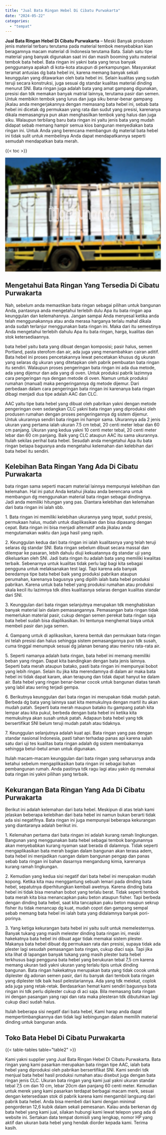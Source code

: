 ```yaml
---
title: "Jual Bata Ringan Hebel Di Cibatu Purwakarta"
date: "2024-05-22"
categories: 
  - "tempat"
---
```


**Jual Bata Ringan Hebel Di Cibatu Purwakarta** – Meski Banyak produsen jenis material terbaru terutama pada material tembok menyebabkan kian beragamnya macam material di Indonesia terutama Bata. Salah satu tipe material yang banyak digunakan saat ini dan masih booming yaitu material tembok bata hebel. Bata ringan ini yakni bata yang terus banyak penggunanya apakah di kota-kota ataupun di perkampungan. Masyarakat teramat antusias dg bata hebel ini, karena memang banyak sekali keunggulan yang ditawarkan oleh bata hebel ini. Selain kualitas yang sudah teruji secara konstruksi, juga sesuai dg standar kualitas material dinding menurut SNI. Bata ringan juga adalah bata yang amat gampang digunakan, presisi dan tdk memakan banyak matrial lainnya, terutama pasir dan semen. Untuk membikin tembok yang lurus dan juga siku benar-benar gampang jikalau anda mengerjakannya dengan memasang bata hebel ini, sebab bata hebel ini dicetak dg permukaan yang rata dan sudut yang presisi, karenanya dikala memasangnya pun akan menghasilkan tembok yang halus dan juga siku. Walaupun terbilang baru bata ringan ini yaitu jenis bata yang mudah didapat sebab memang hampir semua kios bangunan menyediakan bata ringan ini. Untuk Anda yang berencana membangun dg material bata hebel ini tidak sulit untuk membelinya Anda dapat mendapatkannya seperti semudah mendapatkan bata merah.

{{< toc >}}

![Jual Bata Ringan Hebel Di Cibatu Purwakarta](/images/jual-hebel-murah-19.png)

## Mengetahui Bata Ringan Yang Tersedia Di Cibatu Purwakarta

Nah, sebelum anda memastikan bata ringan sebagai pilihan untuk bangunan Anda, pantasnya anda mengetahui terlebih dulu Apa itu bata ringan apa keunggulan dan kelemahannya. Jangan sampai Anda menyesal ketika anda telah menggunakannya atau anda merasa harganya terlalu mahal dikala anda sudah terlanjur menggunakan bata ringan ini. Maka dari itu semestinya Anda mengetahui terlebih dahulu Apa itu bata ringan, harga, kualitas dan stok ketersediaannya.

bata hebel yaitu bata yang dibuat dengan komposisi; pasir halus, semen Portland, pasta sterofom dan air, ada juga yang menambahkan cairan aditif. Bata hebel ini proses pencetakannya lewat pencetakan khusus dg ukuran yang selaras dg ukuran yang ditetapkan oleh pabrik pembuatan bata ringan itu sendiri. Walaupun proses pengeringan bata ringan ini ada dua metode, ada yang dijemur dan ada yang di oven. Untuk produksi pabrik lazimnya cara pengeringan nya dengan metode di oven. Namun untuk produksi rumahan (manual) maka pengeringannya dg metode dijemur. Dari perbedaan dalam cara pengeringan bata ringan ini karenanya bata ringan dibagi menjadi dua tipe adalah AAC dan CLC.

AAC yaitu tipe bata hebel yang dibuat oleh pabrikan yakni dengan metode pengeringan oven sedangkan CLC yakni bata ringan yang diproduksi oleh produsen rumahan dengan proses pengeringannya dg sistem dijemur. Untuk ukurannya sendiri bata ringan ini hampir sama. Ukurannya ada 2 jenis ukuran yang pertama ialah ukuran 7.5 cm tebal, 20 centi meter lebar dan 60 cm panjang. Ukuran yang kedua yakni 10 centi meter tebal, 20 centi meter lebar dan 60 cm panjang. Baik yang CLC ataupun AAC itu sama ukurannya. Itulah sekilas perihal bata hebel. Sesudah anda mengetahui Apa itu bata ringan betapa bagusnya anda mengetahui kelemahan dan kelebihan dari bata hebel itu sendiri.

## Kelebihan Bata Ringan Yang Ada Di Cibatu Purwakarta

bata ringan sama seperti macam material lainnya mempunyai kelebihan dan kelemahan. Hal ini patut Anda ketahui jikalau anda berencana untuk membangun dg menggunakan material bata ringan sebagai dindingnya. Jadi anda memiliki hitungan yang pas. Diantara kelebihan dan kelemahan dari bata ringan ini ialah sbb.

1\. Bata ringan ini memiliki kelebihan ukurannya yang tepat, sudut presisi, permukaan halus, mudah untuk diaplikasikan dan bisa dipasang dengan cepat. Bata ringan ini bisa menjadi alternatif anda jikalau anda mengutamakan waktu dan juga hasil yang rapih.

2\. Keunggulan kedua dari bata ringan ini ialah kualitasnya yang telah teruji selaras dg standar SNI. Bata ringan sebelum dibuat secara massal dan dilempar ke pasaran, lebih dahulu diuji kekuatannya dg standar uji yang dikeluarkan oleh SNI. Jadi bata ringan itu adalah bata yang memiliki kwalitas terbaik. Sebenarnya untuk kualitas tidak perlu lagi bagi kita sebagai pengguna untuk melaksanakan test lagi. Tapi karena ada banyak beredarnya tipe bata hebel baik yang produksi pabrikan ataupun perumahan, karenanya bagusnya yang dipilih ialah bata hebel produksi pabrikan. Karena untuk bata hebel yang produksi rumahan atau produksi skala kecil itu lazimnya tdk dites kualitasnya selaras dengan kualitas standar dari SNI.

3\. Keunggulan dari bata ringan selanjutnya merupakan tdk menghabiskan banyak material lain dalam pemasangannya. Pemasangan bata ringan tidak memerlukan material pasir, cukup dengan semen perekat bata ringan saja bata hebel sudah bisa diaplikasikan. Ini tentunya menghemat biaya untuk membeli pasir dan juga semen.

4\. Gampang untuk di aplikasikan, karena bentuk dan permukaan bata ringan ini telah presisi dan halus sehingga sistem pemasangannya pun tdk susah, cuma tinggal menumpuk sesuai dg jalanan benang atau meniru rata-rata air.

5\. Seperti namanya adalah bata ringan, bata hebel ini memang memiliki beban yang ringan. Dapat kita bandingkan dengan bata jenis lainnya. Seperti bata merah ataupun batako, pasti bata ringan ini mempunyai bobot yang lebih ringan. Selain itu jika kita merendamnya di dalam air maka bata hebel ini tidak dapat karam, akan terapung dan tidak dapat hanyut ke dalam air. Bata hebel yang ringan benar-benar cocok untuk bangunan diatas tanah yang labil atau sering terjadi gempa.

6\. Berikutnya keunggulan dari bata ringan ini merupakan tidak mudah patah. Berbeda dg bata yang lainnya saat kita memukulnya dengan martil itu akan mudah patah. Seperti bata merah maupun batako itu gampang patah kita lempar atau kita pukul, berbeda dengan bata hebel ini ketika kita memukulnya akan susah untuk patah. Adapaun bata hebel yang tdk bersertifikat SNI belum teruji mudah patah atau tidaknya.

7\. Keunggulan selanjutnya adalah kuat api. Bata ringan yang pas dengan standar nasional Indonesia, pasti tahan terhadap panas api karena salah satu dari uji tes kualitas bata ringan adalah dg sistem membakarnya sehingga betul-betul aman untuk digunakan.

Itulah macam-macam keunggulan dari bata ringan yang seharusnya anda ketahui sebelum mengaplikasikan bata ringan ini sebagai bahan pembangunan rumah. Anda pastinya tdk ragu lagi atau yakin dg memakai bata ringan ini yakni pilihan yang terbaik.

## Kekurangan Bata Ringan Yang Ada Di Cibatu Purwakarta

Berikut ini adalah kelemahan dari bata hebel. Meskipun di atas telah kami jelaskan beberapa kelebihan dari bata hebel ini namun bukan berarti tidak ada sisi negatifnya. Bata ringan ini juga mempunyai beberapa kekurangan yang diantaranya adalah berikut ini.

1\. Kelemahan pertama dari bata ringan ini adalah kurang ramah lingkungan. Bangunan yang menggunakan bata hebel sebagai tembok bangunannya akan menyebabkan kurang nyaman saat berada di dalamnya. Tidak seperti mengaplikasikan bata merah bagian dalam bangunan akan terasa adem, bata hebel ini menjadikan ruangan dalam bangunan pengap dan panas sebab bata ringan ini bahan dasarnya mengandung kimia, karenanya kurang ramah lingkungan.

2\. Kemudian yang kedua sisi negatif dari bata hebel ini merupakan mudah kopong. Ketika kita mau menggantung sebuah lemari pada dinding bata hebel, sepatutnya diperhitungkan kembali awetnya. Karena dinding bata hebel ini tidak bisa menahan bobot yang terlalu berat. Tidak seperti tembok bata merah kita bisa menancapkan paku beton ataupun fisher. Tapi berbeda dengan dinding bata hebel, saat kita tancapkan paku beton maupun sekrup fisher itu tidak menancap dg kuat, mudah copot dan gampang sempal sebab memang bata hebel ini ialah bata yang didalamnya banyak pori-porinya.

3\. Yang ketiga kekurangan bata hebel ini yaitu sulit untuk memelesternya. Banyak tukang yang masih melester dinding bata ringan ini, meski hakekatnya bata hebel ini dibuat agar tidak memakai sistem plester. Makanya bata hebel dibuat dg permukaan rata dan presisi, supaya tidak ada plester lagi sesudah pemasangan bata ringan, cukup diaci saja. Tapi jika kita lihat di lapangan banyak tukang yang masih plester bata hebel terkhusus bagi pengguna bata hebel yang berukuran tebal 7,5 cm karena memang ukuran tadi yakni ukuran yang terlalu tipis untuk dinding bangunan. Bata ringan hakekatnya merupakan bata yang tidak cocok untuk diplester dg adonan semen pasir, dari itu banyak dari tembok bata ringan yang diplester tdk baik hasil pelestariannya. Ada yang tdk melekat, coplok ada juga yang retak-retak. Berdasarkan hemat kami sendiri bagusnya bata ringan ini tdk perlu diplester cukup di aci saja. Bila memasang bata ringan ini dengan pasangan yang rapi dan rata maka plesteran tdk dibutuhkan lagi cukup diaci sudah halus.

Itulah beberapa sisi negatif dari bata hebel, Kami harap anda dapat mempertimbangkannya dan tidak lagi kebingungan dalam memilih material dinding untuk bangunan anda.

## Toko Bata Hebel Di Cibatu Purwakarta

{{< table-tables table="table2" >}}

Kami yakni supplier yang Jual Bata Ringan Hebel Di Cibatu Purwakarta. Bata ringan yang kami pasarkan merupakan bata ringan tipe AAC, ialah bata hebel yang diproduksi oleh pabrikan bersertifikat SNI. Kami sendiri tdk menjual bata hebel hasil produksi rumahan atau disebut juga dengan bata ringan jenis CLC. Ukuran bata ringan yang kami jual yakni ukuran standar tebal 7,5 cm dan 10 cm, lebar 20cm dan panjang 60 centi meter. Kemudian untuk merek yang kami pasarkan terdapat berbagai macam merk, sesuai dengan ketersediaan stok di pabrik karena kami mengambil langsung dari pabrik bata hebel. Anda bisa membeli dari kami dengan minimal pengorderan 12,6 kubik dalam sekali pemesanan. Kalau anda berkenan dg bata hebel yang kami jual, silakan hubungi kami lewat telepon yang ada di website ini. Sertakan data tempat domisili yang lengkap, nomor HP yang aktif dan ukuran bata hebel yang hendak diorder kepada kami. Terima kasih.
